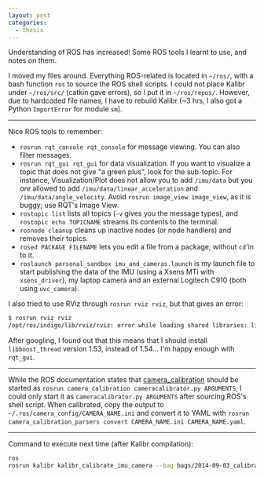 ```yaml
---
layout: post
categories:
  - thesis
---
```

Understanding of ROS has increased! Some ROS tools I learnt to use, and notes on them.

I moved my files around.  Everything ROS-related is located in `~/ros/`, with a bash function `ros` to source the ROS shell scripts.  I could not place Kalibr under `~/ros/src/` (catkin gave errors), so I put it in `~/ros/repos/`.  However, due to hardcoded file names, I have to rebuild Kalibr (~3 hrs, I also got a Python `ImportError` for module `sm`).

---

Nice ROS tools to remember:

  - `rosrun rqt_console rqt_console` for message viewing.  You can also filter messages.
  - `rosrun rqt_gui rqt_gui` for data visualization.  If you want to visualize a topic that does not give "a green plus", look for the sub-topic.  For instance, Visualization/Plot does not allow you to add `/imu/data` but you *are* allowed to add `/imu/data/linear_acceleration` and `/imu/data/angle_velocity`.  Avoid `rosrun image_view image_view`, as it is buggy; use RQT's Image View.
  - `rostopic list` lists all topics (`-v` gives you the message types), and `rostopic echo TOPICNAME` streams its contents to the terminal.
  - `rosnode cleanup` cleans up inactive nodes (or node handlers) and removes their topics.
  - `rosed PACKAGE FILENAME` lets you edit a file from a package, without `cd`'in to it.
  - `roslaunch personal_sandbox imu_and_cameras.launch` is my launch file to start publishing the data of the IMU (using a Xsens MTi with `xsens_driver`), my laptop camera and an external Logitech C910 (both using `uvc_camera`).

I also tried to use RViz through `rosrun rviz rviz`, but that gives an error: 

```bash
$ rosrun rviz rviz 
/opt/ros/indigo/lib/rviz/rviz: error while loading shared libraries: libboost_thread.so.1.53.0: cannot open shared object file: No such file or directory
```

After googling, I found out that this means that I should install `libboost_thread` version 1.53, instead of 1.54...  I'm happy enough with `rqt_gui`.

---

While the ROS documentation states that [camera_calibration](http://wiki.ros.org/camera_calibration?distro=indigo) should be started as `rosrun camera_calibration cameracalibrator.py ARGUMENTS`, I could only start it as `cameracalibrator.py ARGUMENTS` after sourcing ROS's shell script.  When calibrated, copy the output to `~/.ros/camera_config/CAMERA_NAME.ini` and convert it to YAML with `rosrun camera_calibration_parsers convert CAMERA_NAME.ini CAMERA_NAME.yaml`.

--- 

Command to execute next time (after Kalibr compilation): 

```bash
ros
rosrun kalibr kalibr_calibrate_imu_camera --bag bags/2014-09-03_calibration_MTi_Logitech.bag --cam repos/kalibr/config/camera/logitech.yaml --imu repos/kalibr/config/imu/MTx.yaml --target repos/kalibr/config/calibration_target/checkerboard.yaml
```
